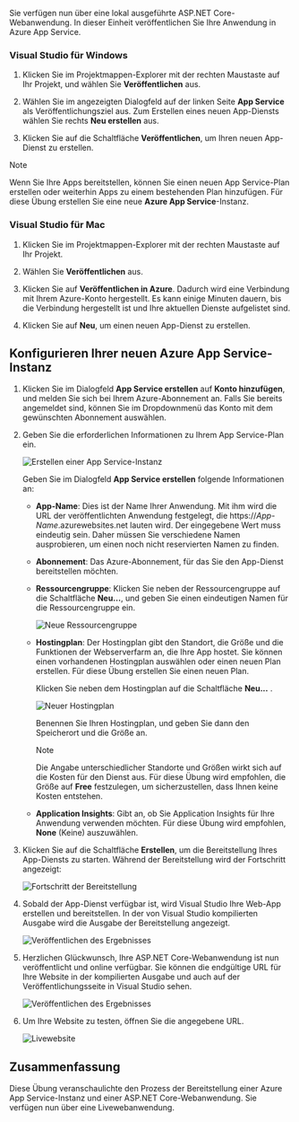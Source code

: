 Sie verfügen nun über eine lokal ausgeführte ASP.NET Core-Webanwendung. In dieser Einheit veröffentlichen Sie Ihre Anwendung in Azure App Service.

### <a name="visual-studio-for-windows"></a>Visual Studio für Windows

1. Klicken Sie im Projektmappen-Explorer mit der rechten Maustaste auf Ihr Projekt, und wählen Sie **Veröffentlichen** aus.

1. Wählen Sie im angezeigten Dialogfeld auf der linken Seite **App Service** als Veröffentlichungsziel aus.  Zum Erstellen eines neuen App-Diensts wählen Sie rechts **Neu erstellen** aus.

1. Klicken Sie auf die Schaltfläche **Veröffentlichen**, um Ihren neuen App-Dienst zu erstellen.

> [!NOTE]
> Wenn Sie Ihre Apps bereitstellen, können Sie einen neuen App Service-Plan erstellen oder weiterhin Apps zu einem bestehenden Plan hinzufügen. Für diese Übung erstellen Sie eine neue **Azure App Service**-Instanz.

### <a name="visual-studio-mac"></a>Visual Studio für Mac

1. Klicken Sie im Projektmappen-Explorer mit der rechten Maustaste auf Ihr Projekt.

1. Wählen Sie **Veröffentlichen** aus.

1. Klicken Sie auf **Veröffentlichen in Azure**. Dadurch wird eine Verbindung mit Ihrem Azure-Konto hergestellt. Es kann einige Minuten dauern, bis die Verbindung hergestellt ist und Ihre aktuellen Dienste aufgelistet sind.

1. Klicken Sie auf **Neu**, um einen neuen App-Dienst zu erstellen.

## <a name="configure-your-new-azure-app-service"></a>Konfigurieren Ihrer neuen Azure App Service-Instanz

1. Klicken Sie im Dialogfeld **App Service erstellen** auf **Konto hinzufügen**, und melden Sie sich bei Ihrem Azure-Abonnement an. Falls Sie bereits angemeldet sind, können Sie im Dropdownmenü das Konto mit dem gewünschten Abonnement auswählen.

1. Geben Sie die erforderlichen Informationen zu Ihrem App Service-Plan ein.

    ![Erstellen einer App Service-Instanz](../media-draft/5-CreateAppService.png)

    Geben Sie im Dialogfeld **App Service erstellen** folgende Informationen an:

    - **App-Name**: Dies ist der Name Ihrer Anwendung.  Mit ihm wird die URL der veröffentlichten Anwendung festgelegt, die https://_App-Name_.azurewebsites.net lauten wird.  Der eingegebene Wert muss eindeutig sein. Daher müssen Sie verschiedene Namen ausprobieren, um einen noch nicht reservierten Namen zu finden.

    - **Abonnement**: Das Azure-Abonnement, für das Sie den App-Dienst bereitstellen möchten.

    - **Ressourcengruppe**: Klicken Sie neben der Ressourcengruppe auf die Schaltfläche **Neu...**, und geben Sie einen eindeutigen Namen für die Ressourcengruppe ein.

        ![Neue Ressourcengruppe](../media-draft/5-NewResourceGroup.png)

    - **Hostingplan**: Der Hostingplan gibt den Standort, die Größe und die Funktionen der Webserverfarm an, die Ihre App hostet. Sie können einen vorhandenen Hostingplan auswählen oder einen neuen Plan erstellen. Für diese Übung erstellen Sie einen neuen Plan.

        Klicken Sie neben dem Hostingplan auf die Schaltfläche **Neu...** .

        ![Neuer Hostingplan](../media-draft/5-NewHostingPlan.png)

        Benennen Sie Ihren Hostingplan, und geben Sie dann den Speicherort und die Größe an.  
        
        > [!NOTE]
        > Die Angabe unterschiedlicher Standorte und Größen wirkt sich auf die Kosten für den Dienst aus. Für diese Übung wird empfohlen, die Größe auf **Free** festzulegen, um sicherzustellen, dass Ihnen keine Kosten entstehen.

    - **Application Insights**: Gibt an, ob Sie Application Insights für Ihre Anwendung verwenden möchten. Für diese Übung wird empfohlen, **None** (Keine) auszuwählen.

1. Klicken Sie auf die Schaltfläche **Erstellen**, um die Bereitstellung Ihres App-Diensts zu starten. Während der Bereitstellung wird der Fortschritt angezeigt:

    ![Fortschritt der Bereitstellung](../media-draft/5-DeployProgress.png)

1. Sobald der App-Dienst verfügbar ist, wird Visual Studio Ihre Web-App erstellen und bereitstellen.  In der von Visual Studio kompilierten Ausgabe wird die Ausgabe der Bereitstellung angezeigt.

    ![Veröffentlichen des Ergebnisses](../media-draft/5-PublishResult.png)

1. Herzlichen Glückwunsch, Ihre ASP.NET Core-Webanwendung ist nun veröffentlicht und online verfügbar. Sie können die endgültige URL für Ihre Website in der kompilierten Ausgabe und auch auf der Veröffentlichungsseite in Visual Studio sehen.

    ![Veröffentlichen des Ergebnisses](../media-draft/5-PublishPage.png)

1. Um Ihre Website zu testen, öffnen Sie die angegebene URL.

    ![Livewebsite](../media-draft/5-WebPageLive.png)

## <a name="summary"></a>Zusammenfassung

Diese Übung veranschaulichte den Prozess der Bereitstellung einer Azure App Service-Instanz und einer ASP.NET Core-Webanwendung. Sie verfügen nun über eine Livewebanwendung.

